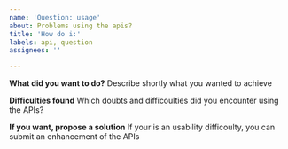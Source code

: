 ```yaml
---
name: 'Question: usage'
about: Problems using the apis?
title: 'How do i:'
labels: api, question
assignees: ''

---
```


**What did you want to do?**
Describe shortly what you wanted to achieve

**Difficulties found**
Which doubts and difficoulties did you encounter using the APIs?

**If you want, propose a solution**
If your is an usability difficoulty, you can submit an enhancement of the APIs
